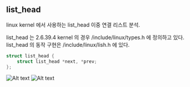 list_head
----
linux kernel 에서 사용하는 list_head 이중 연결 리스트 분석.

list_head 는 2.6.39.4 kernel 의 경우 /include/linux/types.h 에 정의하고 있다. 
list_head 의 동작 구현은 /include/linux/lish.h 에 있다. 

```c
struct list_head {
	struct list_head *next, *prev;
};
```

![Alt text](https://drive.google.com/file/d/11VjGGYRArsJ0fThsPuyhZ9wl8uMbn525/view?usp=sharing)
![Alt text](https://photos.app.goo.gl/U3paGMWRvbC2pzvD6)

